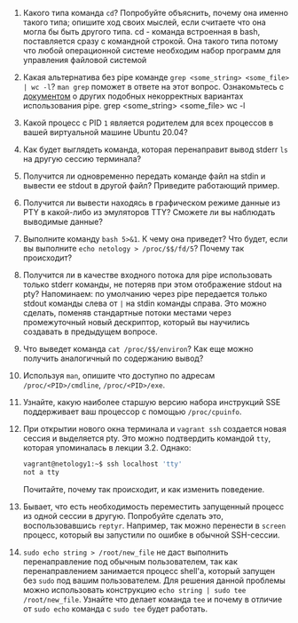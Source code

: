 
1. Какого типа команда `cd`? Попробуйте объяснить, почему она именно такого типа; опишите ход своих мыслей, если считаете что она могла бы быть другого типа.
cd - команда встроенная в bash, поставляется сразу с командной строкой. Она такого типа потому что любой операционной системе необходим набор программ для управления файловой
системой


2. Какая альтернатива без pipe команде `grep <some_string> <some_file> | wc -l`? `man grep` поможет в ответе на этот вопрос. Ознакомьтесь с [документом](http://www.smallo.ruhr.de/award.html) о других подобных некорректных вариантах использования pipe.
grep <some_string> <some_file> wc -l


3. Какой процесс с PID `1` является родителем для всех процессов в вашей виртуальной машине Ubuntu 20.04?



4. Как будет выглядеть команда, которая перенаправит вывод stderr `ls` на другую сессию терминала?



5. Получится ли одновременно передать команде файл на stdin и вывести ее stdout в другой файл? Приведите работающий пример.



6. Получится ли вывести находясь в графическом режиме данные из PTY в какой-либо из эмуляторов TTY? Сможете ли вы наблюдать выводимые данные?



7. Выполните команду `bash 5>&1`. К чему она приведет? Что будет, если вы выполните `echo netology > /proc/$$/fd/5`? Почему так происходит?



8. Получится ли в качестве входного потока для pipe использовать только stderr команды, не потеряв при этом отображение stdout на pty? Напоминаем: по умолчанию через pipe передается только stdout команды слева от `|` на stdin команды справа.
Это можно сделать, поменяв стандартные потоки местами через промежуточный новый дескриптор, который вы научились создавать в предыдущем вопросе.



9. Что выведет команда `cat /proc/$$/environ`? Как еще можно получить аналогичный по содержанию вывод?



10. Используя `man`, опишите что доступно по адресам `/proc/<PID>/cmdline`, `/proc/<PID>/exe`.



11. Узнайте, какую наиболее старшую версию набора инструкций SSE поддерживает ваш процессор с помощью `/proc/cpuinfo`.



12. При открытии нового окна терминала и `vagrant ssh` создается новая сессия и выделяется pty. Это можно подтвердить командой `tty`, которая упоминалась в лекции 3.2. Однако:

     ```bash
     vagrant@netology1:~$ ssh localhost 'tty'
     not a tty
     ```

     Почитайте, почему так происходит, и как изменить поведение.



13. Бывает, что есть необходимость переместить запущенный процесс из одной сессии в другую. Попробуйте сделать это, воспользовавшись `reptyr`. Например, так можно перенести в `screen` процесс, который вы запустили по ошибке в обычной SSH-сессии.



15. `sudo echo string > /root/new_file` не даст выполнить перенаправление под обычным пользователем, так как перенаправлением занимается процесс shell'а, который запущен без `sudo` под вашим пользователем. Для решения данной проблемы можно использовать конструкцию `echo string | sudo tee /root/new_file`. Узнайте что делает команда `tee` и почему в отличие от `sudo echo` команда с `sudo tee` будет работать.

